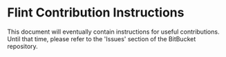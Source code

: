 Flint Contribution Instructions
====================

This document will eventually contain instructions for useful contributions. Until that time, please refer to the 'Issues' section of the BitBucket repository.
